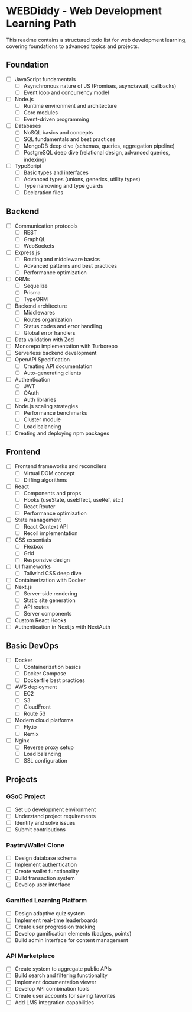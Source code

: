 # WEBDiddy - Web Development Learning Path

This readme contains a structured todo list for web development learning, covering foundations to advanced topics and projects.

## Foundation

- [ ] JavaScript fundamentals
  - [ ] Asynchronous nature of JS (Promises, async/await, callbacks)
  - [ ] Event loop and concurrency model
- [ ] Node.js
  - [ ] Runtime environment and architecture
  - [ ] Core modules
  - [ ] Event-driven programming
- [ ] Databases
  - [ ] NoSQL basics and concepts
  - [ ] SQL fundamentals and best practices
  - [ ] MongoDB deep dive (schemas, queries, aggregation pipeline)
  - [ ] PostgreSQL deep dive (relational design, advanced queries, indexing)
- [ ] TypeScript
  - [ ] Basic types and interfaces
  - [ ] Advanced types (unions, generics, utility types)
  - [ ] Type narrowing and type guards
  - [ ] Declaration files

## Backend

- [ ] Communication protocols
  - [ ] REST
  - [ ] GraphQL
  - [ ] WebSockets
- [ ] Express.js
  - [ ] Routing and middleware basics
  - [ ] Advanced patterns and best practices
  - [ ] Performance optimization
- [ ] ORMs
  - [ ] Sequelize
  - [ ] Prisma
  - [ ] TypeORM
- [ ] Backend architecture
  - [ ] Middlewares
  - [ ] Routes organization
  - [ ] Status codes and error handling
  - [ ] Global error handlers
- [ ] Data validation with Zod
- [ ] Monorepo implementation with Turborepo
- [ ] Serverless backend development
- [ ] OpenAPI Specification
  - [ ] Creating API documentation
  - [ ] Auto-generating clients
- [ ] Authentication
  - [ ] JWT
  - [ ] OAuth
  - [ ] Auth libraries
- [ ] Node.js scaling strategies
  - [ ] Performance benchmarks
  - [ ] Cluster module
  - [ ] Load balancing
- [ ] Creating and deploying npm packages

## Frontend

- [ ] Frontend frameworks and reconcilers
  - [ ] Virtual DOM concept
  - [ ] Diffing algorithms
- [ ] React
  - [ ] Components and props
  - [ ] Hooks (useState, useEffect, useRef, etc.)
  - [ ] React Router
  - [ ] Performance optimization
- [ ] State management
  - [ ] React Context API
  - [ ] Recoil implementation
- [ ] CSS essentials
  - [ ] Flexbox
  - [ ] Grid
  - [ ] Responsive design
- [ ] UI frameworks
  - [ ] Tailwind CSS deep dive
- [ ] Containerization with Docker
- [ ] Next.js
  - [ ] Server-side rendering
  - [ ] Static site generation
  - [ ] API routes
  - [ ] Server components
- [ ] Custom React Hooks
- [ ] Authentication in Next.js with NextAuth

## Basic DevOps

- [ ] Docker
  - [ ] Containerization basics
  - [ ] Docker Compose
  - [ ] Dockerfile best practices
- [ ] AWS deployment
  - [ ] EC2
  - [ ] S3
  - [ ] CloudFront
  - [ ] Route 53
- [ ] Modern cloud platforms
  - [ ] Fly.io
  - [ ] Remix
- [ ] Nginx
  - [ ] Reverse proxy setup
  - [ ] Load balancing
  - [ ] SSL configuration

## Projects

### GSoC Project

- [ ] Set up development environment
- [ ] Understand project requirements
- [ ] Identify and solve issues
- [ ] Submit contributions

### Paytm/Wallet Clone

- [ ] Design database schema
- [ ] Implement authentication
- [ ] Create wallet functionality
- [ ] Build transaction system
- [ ] Develop user interface

### Gamified Learning Platform

- [ ] Design adaptive quiz system
- [ ] Implement real-time leaderboards
- [ ] Create user progression tracking
- [ ] Develop gamification elements (badges, points)
- [ ] Build admin interface for content management

### API Marketplace

- [ ] Create system to aggregate public APIs
- [ ] Build search and filtering functionality
- [ ] Implement documentation viewer
- [ ] Develop API combination tools
- [ ] Create user accounts for saving favorites
- [ ] Add LMS integration capabilities
